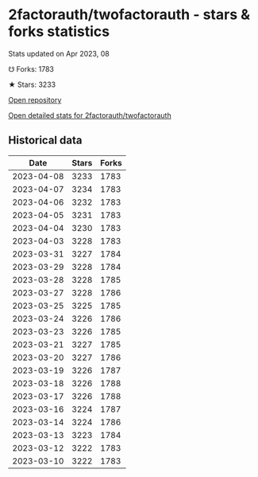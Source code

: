 # 2factorauth/twofactorauth - stars & forks statistics

Stats updated on Apr 2023, 08

☋ Forks: 1783

★ Stars: 3233

[Open repository](https://github.com/2factorauth/twofactorauth)

[Open detailed stats for 2factorauth/twofactorauth](https://reviewgithub.com/rep/2factorauth/twofactorauth)

## Historical data
| Date | Stars | Forks |
|------|-------|-------|
| 2023-04-08 | 3233 | 1783 | 
| 2023-04-07 | 3234 | 1783 | 
| 2023-04-06 | 3232 | 1783 | 
| 2023-04-05 | 3231 | 1783 | 
| 2023-04-04 | 3230 | 1783 | 
| 2023-04-03 | 3228 | 1783 | 
| 2023-03-31 | 3227 | 1784 | 
| 2023-03-29 | 3228 | 1784 | 
| 2023-03-28 | 3228 | 1785 | 
| 2023-03-27 | 3228 | 1786 | 
| 2023-03-25 | 3225 | 1785 | 
| 2023-03-24 | 3226 | 1786 | 
| 2023-03-23 | 3226 | 1785 | 
| 2023-03-21 | 3227 | 1785 | 
| 2023-03-20 | 3227 | 1786 | 
| 2023-03-19 | 3226 | 1787 | 
| 2023-03-18 | 3226 | 1788 | 
| 2023-03-17 | 3226 | 1788 | 
| 2023-03-16 | 3224 | 1787 | 
| 2023-03-14 | 3224 | 1786 | 
| 2023-03-13 | 3223 | 1784 | 
| 2023-03-12 | 3222 | 1783 | 
| 2023-03-10 | 3222 | 1783 | 

